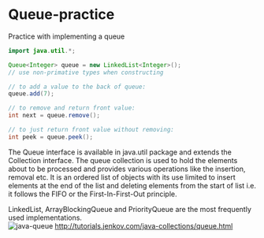 # Queue-practice
Practice with implementing a queue

```java
import java.util.*;

Queue<Integer> queue = new LinkedList<Integer>();
// use non-primative types when constructing

// to add a value to the back of queue:
queue.add(7);

// to remove and return front value:
int next = queue.remove();

// to just return front value without removing:
int peek = queue.peek();
```

The Queue interface is available in java.util package and extends the Collection interface. 
The queue collection is used to hold the elements about to be processed and provides various operations like the insertion, removal etc. 
It is an ordered list of objects with its use limited to insert elements at the end of the list and deleting elements from the start of list i.e. it follows the FIFO or the First-In-First-Out principle.

LinkedList, ArrayBlockingQueue and PriorityQueue are the most frequently used implementations.   
![java-queue](https://user-images.githubusercontent.com/27693622/158330344-49e935ae-55ee-499e-8aa5-fd5bcacdfcd0.png)
http://tutorials.jenkov.com/java-collections/queue.html
